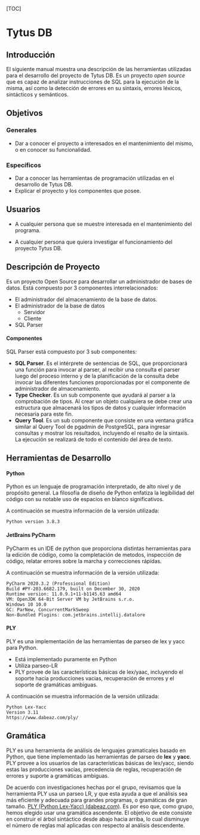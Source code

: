 [TOC]

# Tytus DB

## Introducción

El siguiente manual muestra una descripción de las herramientas utilizadas para el desarrollo del proyecto de Tytus DB. Es un proyecto *open source* que es capaz de analizar instrucciones de SQL para la ejecución de la misma, así como la detección de errores en su sintaxis, errores léxicos, sintácticos y semánticos. 



## Objetivos

### Generales

- Dar a conocer el proyecto a interesados en el mantenimiento del mismo, o en conocer su funcionalidad. 

### Específicos

- Dar a conocer las herramientas de programación utilizadas en el desarrollo de Tytus DB. 
- Explicar el proyecto y los componentes que posee. 



## Usuarios

- A cualquier persona que se muestre interesada en el mantenimiento del programa. 

- A cualquier persona que quiera investigar el funcionamiento del proyecto Tytus DB.



## Descripción de Proyecto

Es un proyecto Open Source para desarrollar un administrador de bases de datos. Está compuesto por 3 componentes interrelacionados:

- El administrador del almacenamiento de la base de datos. 
- El administrador de la base de datos
  - Servidor
  - Cliente
- SQL Parser

#### Componentes

SQL Parser está compuesto por 3 sub componentes:

- **SQL Parser**. Es el intérprete de sentencias de SQL, que proporcionará una función para invocar al parser, al recibir una consulta el parser luego del proceso interno y de la planificación de la consulta debe invocar las diferentes funciones proporcionadas por el componente de administrador de almacenamiento.
- **Type Checker**. Es un sub componente que ayudará al parser a la comprobación de tipos. Al crear un objeto cualquiera se debe crear una estructura que almacenará los tipos de datos y cualquier información necesaria para este fin.
- **Query Tool**. Es un sub componente que consiste en una ventana gráfica similar al Query Tool de pgadmin de PostgreSQL, para ingresar consultas y mostrar los resultados, incluyendo el resalto de la sintaxis. La ejecución se realizará de todo el contenido del área de texto.



## Herramientas de Desarrollo

#### Python

Python es un lenguaje de programación interpretado, de alto nivel y de propósito general. La filosofía de diseño de Python enfatiza la legibilidad del código con su notable uso de espacios en blanco significativos.

A continuación se muestra información de la versión utilizada:

```
Python version 3.8.3
```

#### JetBrains PyCharm

PyCharm es un IDE de python que proporciona distintas herramientas para la edición de código, como la completación de metodos, inspección de código, relatar errores sobre la marcha y correcciones rápidas. 

A continuación se muestra información de la versión utilizada:

```
PyCharm 2020.3.2 (Professional Edition)
Build #PY-203.6682.179, built on December 30, 2020
Runtime version: 11.0.9.1+11-b1145.63 amd64
VM: OpenJDK 64-Bit Server VM by JetBrains s.r.o.
Windows 10 10.0
GC: ParNew, ConcurrentMarkSweep
Non-Bundled Plugins: com.jetbrains.intellij.datalore
```

#### PLY

PLY es una implementación de las herramientas de parseo de lex y yacc para Python. 

- Está implementado puramente en Python
- Utiliza parseo-LR
- PLY provee de las características básicas de lex/yaac, incluyendo el soporte hacia producciones vacias, recuperación de errores y el soporte de gramáticas ambiguas. 

A continuación se muestra información de la versión utilizada:

```
Python Lex-Yacc
Version 3.11
https://www.dabeaz.com/ply/
```



## Gramática

PLY es una herramienta de análisis de lenguajes gramaticales basado en Python, que tiene implementado las herramientas de parseo de **lex** y **yacc**. PLY provee a los usuarios de las características básicas de lex/yacc, siendo estas las producciones vacías, precedencia de reglas, recuperación de errores y suporte a gramáticas ambiguas. 

 De acuerdo con investigaciones hechas por el grupo, revisamos que la herramienta PLY usa un parseo LR, y que esta ayuda a que el análisis sea más eficiente y adecuada para grandes programas, o gramáticas de gran tamaño. [PLY (Python Lex-Yacc) (dabeaz.com)](https://www.dabeaz.com/ply/). Es por eso que, como grupo, hemos elegido usar una gramática ascendente. El objetivo de este consiste en construir el árbol sintáctico desde abajo hacia arriba, lo cual disminuye el número de reglas mal aplicadas con respecto al análisis descendente. 
